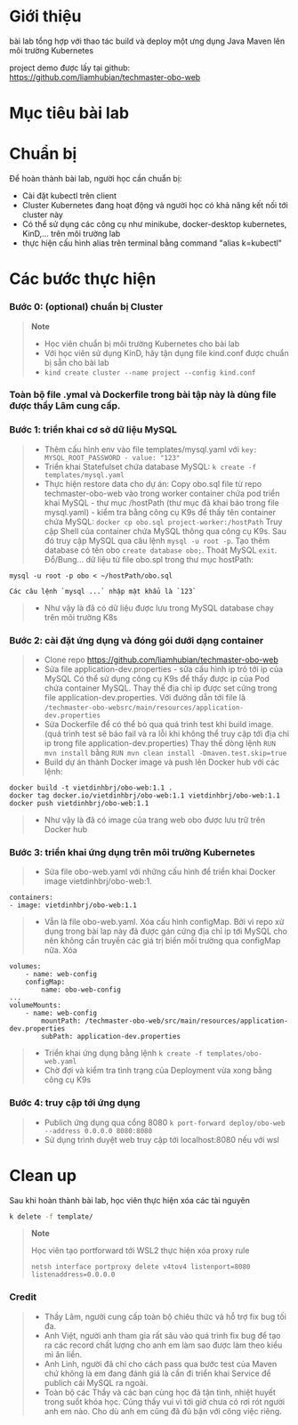 # Giới thiệu

bài lab tổng hợp với thao tác build và deploy một ưng dụng Java Maven lên môi trường Kubernetes

project demo được lấy tại github: https://github.com/liamhubian/techmaster-obo-web

# Mục tiêu bài lab

# Chuẩn bị

Để hoàn thành bài lab, người học cần chuẩn bị:

- Cài đặt kubectl trên client
- Cluster Kubernetes đang hoạt động và người học có khả năng kết nối tới cluster này
- Có thể sử dụng các công cụ như minikube, docker-desktop kubernetes, KinD,... trên môi trường lab
- thực hiện cấu hình alias trên terminal bằng command "alias k=kubectl"

# Các bước thực hiện

### Bước 0: (optional) chuẩn bị Cluster

> **Note**
>
> - Học viên chuẩn bị môi trường Kubernetes cho bài lab
> - Với học viên sử dụng KinD, hãy tận dụng file kind.conf được chuẩn bị sẵn cho bài lab
> - `kind create cluster --name project --config kind.conf`
### Toàn bộ file .ymal và Dockerfile trong bài tập này là dùng file được thầy Lâm cung cấp.

### Bước 1: triển khai cơ sở dữ liệu MySQL
> - Thêm cấu hình env vào file templates/mysql.yaml
    với `key: MYSQL_ROOT_PASSWORD - value: "123"`
> - Triển khai Statefulset chứa database MySQL:
```k create -f templates/mysql.yaml```
> - Thực hiện restore data cho dự án:
    Copy obo.sql file từ repo techmaster-obo-web vào trong worker container chứa pod triển khai MySQL - thư mục /hostPath (thư mục đã khai báo trong file mysql.yaml) - kiểm tra bằng công cụ K9s để thấy tên container chứa MySQL:
```docker cp obo.sql project-worker:/hostPath```
    Truy cập Shell của container chứa MySQL thông qua công cụ K9s.
    Sau đó truy cập MySQL qua câu lệnh `mysql -u root -p`. Tạo thêm database có tên obo `create database obo;`. Thoát MySQL `exit`.
    Đổ/Bung... dữ liệu từ file obo.spl trong thư mục hostPath:

```
mysql -u root -p obo < ~/hostPath/obo.sql
```
    Các câu lệnh `mysql ...` nhập mật khẩu là `123`
> - Như vậy là đã có dữ liệu được lưu trong MySQL database chạy trên môi trường K8s

### Bước 2: cài đặt ứng dụng và đóng gói dưới dạng container
> - Clone repo https://github.com/liamhubian/techmaster-obo-web
> - Sửa file application-dev.properties - sửa cấu hình ip trỏ tới ip của MySQL
    Có thể sử dụng công cụ K9s để thấy được ip của Pod chứa container MySQL.
    Thay thế địa chỉ ip được set cứng trong file application-dev.properties. Với đường dẫn tới file lã `/techmaster-obo-websrc/main/resources/application-dev.properties`
> - Sửa Dockerfile để có thể bỏ qua quá trình test khi build image.
    (quá trình test sẽ báo fail và ra lỗi khi không thể truy cập tới địa chỉ ip trong file application-dev.properties)
    Thay thế dòng lệnh `RUN mvn install` bằng `RUN mvn clean install -Dmaven.test.skip=true`
> - Build dự án thành Docker image và push lên Docker hub với các lệnh:

```
docker build -t vietdinhbrj/obo-web:1.1 .
docker tag docker.io/vietdinhbrj/obo-web:1.1 vietdinhbrj/obo-web:1.1
docker push vietdinhbrj/obo-web:1.1
```
> - Như vậy là đã có image của trang web obo được lưu trữ trên Docker hub

### Bước 3: triển khai ứng dụng trên môi trường Kubernetes
> - Sửa file obo-web.yaml với những cấu hình để triển khai Docker image vietdinhbrj/obo-web:1.
```
containers:
- image: vietdinhbrj/obo-web:1.1
```
> - Vẫn là file obo-web.yaml. Xóa cấu hình configMap. Bởi vì repo xử dụng trong bài lap này đã được gán cứng địa chỉ ip tới MySQL cho nên không cần truyền các giá trị biến môi trường qua configMap nữa.
    Xóa

```
volumes:
    - name: web-config
    configMap:
        name: obo-web-config
...
volumeMounts:
    - name: web-config
        mountPath: /techmaster-obo-web/src/main/resources/application-dev.properties
        subPath: application-dev.properties
```
> - Triển khai ứng dụng bằng lệnh
    `k create -f templates/obo-web.yaml`
> - Chờ đợi và kiểm tra tình trạng của Deployment vừa xong bằng công cụ K9s

### Bước 4: truy cập tới ứng dụng
> - Publich ứng dụng qua cổng 8080
    `k port-forward deploy/obo-web --address 0.0.0.0 8080:8080`
> - Sử dụng trình duyệt web truy cập tới localhost:8080 nếu với wsl
# Clean up

Sau khi hoàn thành bài lab, học viên thực hiện xóa các tài nguyên

```bash
k delete -f template/
```
> **Note**
>
> Học viên tạo portforward tới WSL2 thực hiện xóa proxy rule
> ```command
> netsh interface portproxy delete v4tov4 listenport=8080 listenaddress=0.0.0.0
> ```

### Credit
> - Thầy Lâm, người cung cấp toàn bộ chiêu thức và hỗ trợ fix bug tối đa.
> - Anh Việt, người anh tham gia rất sâu vào quá trình fix bug để tạo ra các record chất lượng cho anh em làm sao được làm theo kiểu mì ăn liền.
> - Anh Linh, người đã chỉ cho cách pass qua bước test của Maven chứ không là em đang đánh giá là cần đi triển khai Service để publich cái MySQL ra ngoài.
> - Toàn bộ các Thầy và các bạn cùng học đã tận tình, nhiệt huyết trong suốt khóa học. Cũng thấy vui vì tới giờ chưa có rơi rót người anh em nào. Cho dù anh em cũng đã đủ bận với công việc riêng.